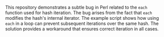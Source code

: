 This repository demonstrates a subtle bug in Perl related to the `each` function used for hash iteration. The bug arises from the fact that `each` modifies the hash's internal iterator.  The example script shows how using `each` in a loop can prevent subsequent iterations over the same hash.  The solution provides a workaround that ensures correct iteration in all cases.